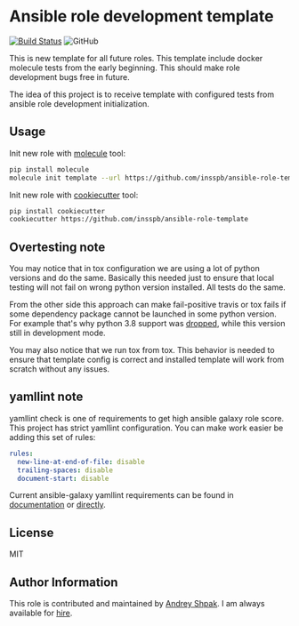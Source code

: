# Ansible role development template

[![Build Status](https://travis-ci.org/insspb/ansible-role-template.svg?branch=master)](https://travis-ci.org/insspb/ansible-role-template) ![GitHub](https://img.shields.io/github/license/insspb/ansible-role-template.svg)

This is new template for all future roles. This template include docker molecule tests from the early beginning. This should make role development bugs free in future.

The idea of this project is to receive template with configured tests from ansible role development initialization. 

## Usage

Init new role with [molecule](https://github.com/ansible/molecule) tool:

```bash
pip install molecule
molecule init template --url https://github.com/insspb/ansible-role-template
```

Init new role with [cookiecutter](https://github.com/audreyr/cookiecutter) tool:

```bash
pip install cookiecutter
cookiecutter https://github.com/insspb/ansible-role-template
```

## Overtesting note

You may notice that in tox configuration we are using a lot of python versions and do the same. Basically this needed just to ensure that local testing will not fail on wrong python version installed. All tests do the same.  

From the other side this approach can make fail-positive travis or tox fails if some dependency package cannot be launched in some python version. For example that's why python 3.8 support was [dropped](https://github.com/insspb/ansible-role-template/commit/f9785bb017236260182e7e02e80bb368a08707f0), while this version still in development mode.

You may also notice that we run tox from tox. This behavior is needed to ensure that template config is correct and installed template will work from scratch without any issues.

## yamllint note

yamllint check is one of requirements to get high ansible galaxy role score. This project has strict yamllint configuration. You can make work easier be adding this set of rules:

```yaml
rules:
  new-line-at-end-of-file: disable
  trailing-spaces: disable
  document-start: disable
```

Current ansible-galaxy yamllint requirements can be found in [documentation](https://galaxy.ansible.com/docs/contributing/content_scoring.html) or [directly](https://github.com/ansible/galaxy/blob/devel/galaxy/importer/linters/yamllint.yaml).

## License

MIT

## Author Information

This role is contributed and maintained by [Andrey Shpak](mailto:github@ashpak.ru). I am always available for [hire](https://www.upwork.com/o/profiles/users/_~01a780866aa29e4429/).
